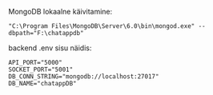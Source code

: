 MongoDB lokaalne käivitamine:

    "C:\Program Files\MongoDB\Server\6.0\bin\mongod.exe" --dbpath="F:\chatappdb"

backend .env sisu näidis:

    API_PORT="5000"
    SOCKET_PORT="5001"
    DB_CONN_STRING="mongodb://localhost:27017"
    DB_NAME="chatappDB"
